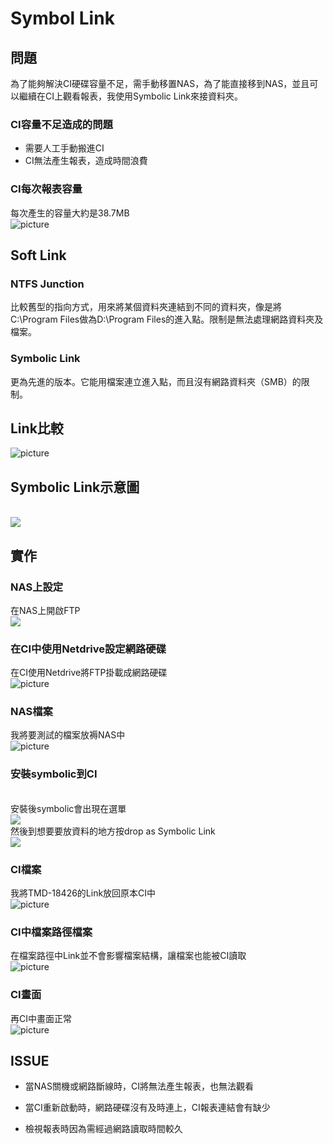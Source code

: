 # Symbol Link
## 問題
為了能夠解決CI硬碟容量不足，需手動移置NAS，為了能直接移到NAS，並且可以繼續在CI上觀看報表，我使用Symbolic Link來接資料夾。
### CI容量不足造成的問題
- 需要人工手動搬進CI
- CI無法產生報表，造成時間浪費
### CI每次報表容量
每次產生的容量大約是38.7MB  
![picture](./picture/CIFile.JPG)

## Soft Link
### NTFS Junction
比較舊型的指向方式，用來將某個資料夾連結到不同的資料夾，像是將C:\Program Files做為D:\Program Files的進入點。限制是無法處理網路資料夾及檔案。

### Symbolic Link
更為先進的版本。它能用檔案連立進入點，而且沒有網路資料夾（SMB）的限制。
## Link比較
![picture](./picture/4.JPG)

## Symbolic Link示意圖
<br>
<img src = "./picture/2.jpg">

## 實作
### NAS上設定
在NAS上開啟FTP  
<img src = "./picture/2.PNG">  

### 在CI中使用Netdrive設定網路硬碟
在CI使用Netdrive將FTP掛載成網路硬碟  
![picture](./picture/FTPsetting.JPG)

### NAS檔案
我將要測試的檔案放褥NAS中  
![picture](./picture/2.PNG)

### 安裝symbolic到CI
<br>
安裝後symbolic會出現在選單  
<br>
<img src = "./picture/dropdown.jpg">  
<br>
然後到想要要放資料的地方按drop as Symbolic Link   
<br>
<img src = "./picture/4.png">  
<br>

### CI檔案
我將TMD-18426的Link放回原本CI中  
![picture](./picture/1.PNG)

### CI中檔案路徑檔案
在檔案路徑中Link並不會影響檔案結構，讓檔案也能被CI讀取  
![picture](./picture/3.PNG)

### CI畫面
再CI中畫面正常  
![picture](./picture/3.JPG)

## ISSUE
- 當NAS關機或網路斷線時，CI將無法產生報表，也無法觀看

- 當CI重新啟動時，網路硬碟沒有及時連上，CI報表連結會有缺少

- 檢視報表時因為需經過網路讀取時間較久